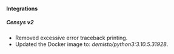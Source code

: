 
#### Integrations
##### Censys v2
- Removed excessive error traceback printing.
- Updated the Docker image to: *demisto/python3:3.10.5.31928*.
